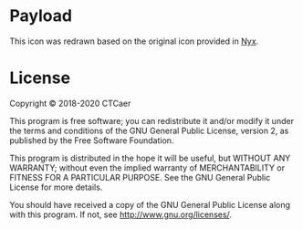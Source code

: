 # Payload

This icon was redrawn based on the original icon provided in [Nyx](https://github.com/CTCaer/hekate).

# License

Copyright © 2018-2020 CTCaer

This program is free software; you can redistribute it and/or modify it under the terms and conditions of the GNU General Public License, version 2, as published by the Free Software Foundation.

This program is distributed in the hope it will be useful, but WITHOUT ANY WARRANTY; without even the implied warranty of MERCHANTABILITY or FITNESS FOR A PARTICULAR PURPOSE.  See the GNU General Public License for more details.

You should have received a copy of the GNU General Public License along with this program.  If not, see <http://www.gnu.org/licenses/>.
